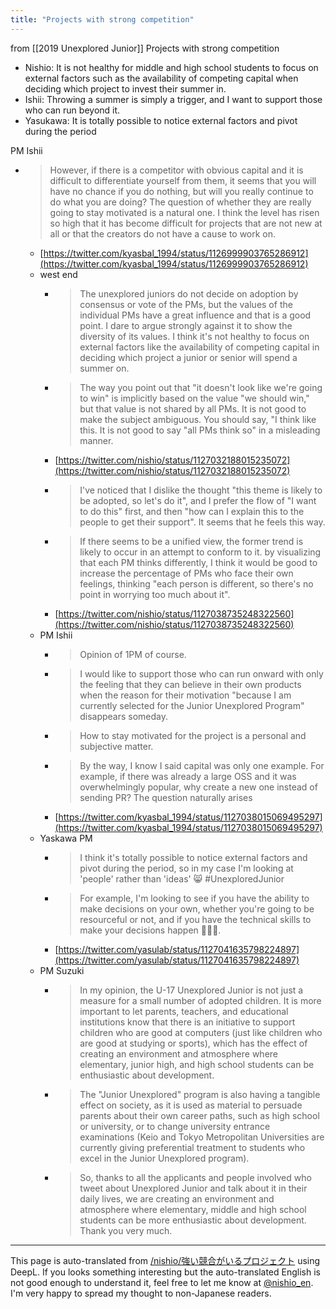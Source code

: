 ```yaml
---
title: "Projects with strong competition"
---
```


from  [[2019 Unexplored Junior]]
Projects with strong competition
- Nishio: It is not healthy for middle and high school students to focus on external factors such as the availability of competing capital when deciding which project to invest their summer in.
- Ishii: Throwing a summer is simply a trigger, and I want to support those who can run beyond it.
- Yasukawa: It is totally possible to notice external factors and pivot during the period

PM Ishii
- > However, if there is a competitor with obvious capital and it is difficult to differentiate yourself from them, it seems that you will have no chance if you do nothing, but will you really continue to do what you are doing? The question of whether they are really going to stay motivated is a natural one. I think the level has risen so high that it has become difficult for projects that are not new at all or that the creators do not have a cause to work on.
    - [https://twitter.com/kyasbal_1994/status/1126999903765286912](https://twitter.com/kyasbal_1994/status/1126999903765286912)
    - west end
        - > The unexplored juniors do not decide on adoption by consensus or vote of the PMs, but the values of the individual PMs have a great influence and that is a good point. I dare to argue strongly against it to show the diversity of its values. I think it's not healthy to focus on external factors like the availability of competing capital in deciding which project a junior or senior will spend a summer on.
        - >  The way you point out that "it doesn't look like we're going to win" is implicitly based on the value "we should win," but that value is not shared by all PMs. It is not good to make the subject ambiguous. You should say, "I think like this. It is not good to say "all PMs think so" in a misleading manner.
        - [https://twitter.com/nishio/status/1127032188015235072](https://twitter.com/nishio/status/1127032188015235072)
        - > I've noticed that I dislike the thought "this theme is likely to be adopted, so let's do it", and I prefer the flow of "I want to do this" first, and then "how can I explain this to the people to get their support". It seems that he feels this way.
        - >  If there seems to be a unified view, the former trend is likely to occur in an attempt to conform to it. by visualizing that each PM thinks differently, I think it would be good to increase the percentage of PMs who face their own feelings, thinking "each person is different, so there's no point in worrying too much about it".
        - [https://twitter.com/nishio/status/1127038735248322560](https://twitter.com/nishio/status/1127038735248322560)
    - PM Ishii
        - > Opinion of 1PM of course.
        - >  I would like to support those who can run onward with only the feeling that they can believe in their own products when the reason for their motivation "because I am currently selected for the Junior Unexplored Program" disappears someday.
        - > How to stay motivated for the project is a personal and subjective matter.
        - > By the way, I know I said capital was only one example. For example, if there was already a large OSS and it was overwhelmingly popular, why create a new one instead of sending PR? The question naturally arises
        - [https://twitter.com/kyasbal_1994/status/1127038015069495297](https://twitter.com/kyasbal_1994/status/1127038015069495297)
    - Yaskawa PM
        - > I think it's totally possible to notice external factors and pivot during the period, so in my case I'm looking at 'people' rather than 'ideas' 😸 #UnexploredJunior
        - >  For example, I'm looking to see if you have the ability to make decisions on your own, whether you're going to be resourceful or not, and if you have the technical skills to make your decisions happen 📜👀✅.
        - [https://twitter.com/yasulab/status/1127041635798224897](https://twitter.com/yasulab/status/1127041635798224897)
    - PM Suzuki
        - > In my opinion, the U-17 Unexplored Junior is not just a measure for a small number of adopted children. It is more important to let parents, teachers, and educational institutions know that there is an initiative to support children who are good at computers (just like children who are good at studying or sports), which has the effect of creating an environment and atmosphere where elementary, junior high, and high school students can be enthusiastic about development.
        - >  The "Junior Unexplored" program is also having a tangible effect on society, as it is used as material to persuade parents about their own career paths, such as high school or university, or to change university entrance examinations (Keio and Tokyo Metropolitan Universities are currently giving preferential treatment to students who excel in the Junior Unexplored program).
        - >  So, thanks to all the applicants and people involved who tweet about Unexplored Junior and talk about it in their daily lives, we are creating an environment and atmosphere where elementary, middle and high school students can be more enthusiastic about development. Thank you very much.

---
This page is auto-translated from [/nishio/強い競合がいるプロジェクト](https://scrapbox.io/nishio/強い競合がいるプロジェクト) using DeepL. If you looks something interesting but the auto-translated English is not good enough to understand it, feel free to let me know at [@nishio_en](https://twitter.com/nishio_en). I'm very happy to spread my thought to non-Japanese readers.